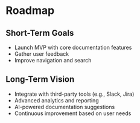 # Roadmap

## Short-Term Goals
- Launch MVP with core documentation features
- Gather user feedback
- Improve navigation and search

## Long-Term Vision
- Integrate with third-party tools (e.g., Slack, Jira)
- Advanced analytics and reporting
- AI-powered documentation suggestions
- Continuous improvement based on user needs 